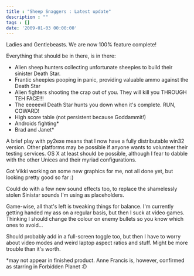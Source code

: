 ```yaml
---
title : "Sheep Snaggers : Latest update"
description : ""
tags : []
date: '2009-01-03 00:00:00' 
---
```


Ladies and Gentlebeasts. We are now 100% feature complete!

<!--more-->

Everything that should be in there, is in there:

* Alien sheep hunters collecting unfortunate sheepies to build their sinister Death Star.
* Frantic sheepies pooping in panic, providing valuable ammo against the Death Star
* Alien fighters shooting the crap out of you. They will kill you THROUGH TEH FACE!!!
* The eeeeevil Death Star hunts you down when it's complete. RUN, COWARD!
* High score table (not persistent because Goddammit!)
* Androids fighting*
* Brad and Janet*

A brief play with py2exe means that I now have a fully distributable win32 version. Other platforms may be possible if anyone wants to volunteer their testing services. OS X at least should be possible, although I fear to dabble with the other Unices and their myriad configurations.

Got Vikki working on some new graphics for me, not all done yet, but looking pretty good so far :) 

Could do with a few new sound effects too, to replace the shamelessly stolen Sinistar sounds I'm using as placeholders.

Game-wise, all that's left is tweaking things for balance. I'm currently getting handed my ass on a regular basis, but then I suck at video games. Thinking I should change the colour on enemy bullets so you know which ones to avoid...

Should probably add in a full-screen toggle too, but then I have to worry about video modes and weird laptop aspect ratios and stuff. Might be more trouble than it's worth.

*may not appear in finished product. Anne Francis is, however, confirmed as starring in Forbidden Planet :D